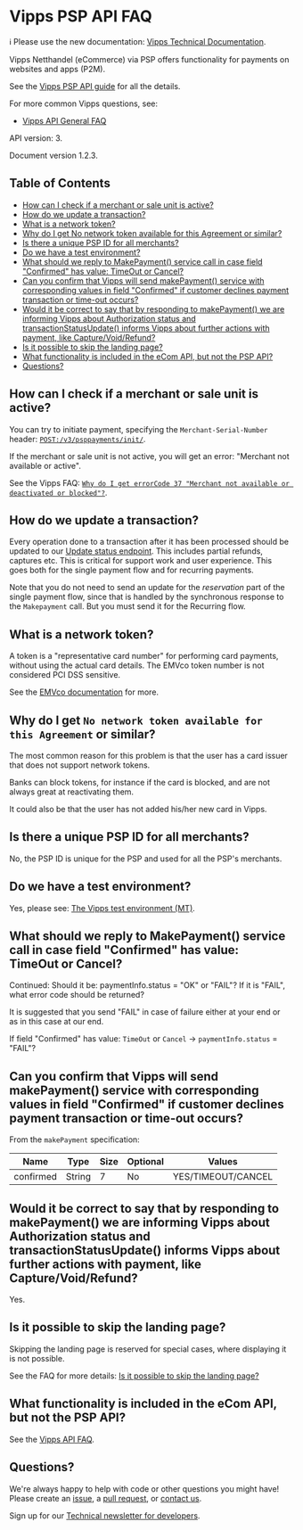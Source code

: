<!-- START_METADATA
---
title: FAQ
sidebar_position: 40
pagination_prev: null
---
END_METADATA -->

# Vipps PSP API FAQ

<!-- START_COMMENT -->

ℹ️ Please use the new documentation:
[Vipps Technical Documentation](https://vippsas.github.io/vipps-developer-docs/).

<!-- END_COMMENT -->

Vipps Netthandel (eCommerce) via PSP offers functionality for payments on
websites and apps (P2M).

See the [Vipps PSP API guide](vipps-psp-api.md) for all the details.

For more common Vipps questions, see:

* [Vipps API General FAQ](https://vippsas.github.io/vipps-developer-docs/docs/vipps-developers/faqs/)

API version: 3.

Document version 1.2.3.

<!-- START_TOC -->

## Table of Contents

* [How can I check if a merchant or sale unit is active?](#how-can-i-check-if-a-merchant-or-sale-unit-is-active)
* [How do we update a transaction?](#how-do-we-update-a-transaction)
* [What is a network token?](#what-is-a-network-token)
* [Why do I get No network token available for this Agreement or similar?](#why-do-i-get-no-network-token-available-for-this-agreement-or-similar)
* [Is there a unique PSP ID for all merchants?](#is-there-a-unique-psp-id-for-all-merchants)
* [Do we have a test environment?](#do-we-have-a-test-environment)
* [What should we reply to MakePayment() service call in case field "Confirmed" has value: TimeOut or Cancel?](#what-should-we-reply-to-makepayment-service-call-in-case-field-confirmed-has-value-timeout-or-cancel)
* [Can you confirm that Vipps will send makePayment() service with corresponding values in field "Confirmed" if customer declines payment transaction or time-out occurs?](#can-you-confirm-that-vipps-will-send-makepayment-service-with-corresponding-values-in-field-confirmed-if-customer-declines-payment-transaction-or-time-out-occurs)
* [Would it be correct to say that by responding to makePayment() we are informing Vipps about Authorization status and transactionStatusUpdate() informs Vipps about further actions with payment, like Capture/Void/Refund?](#would-it-be-correct-to-say-that-by-responding-to-makepayment-we-are-informing-vipps-about-authorization-status-and-transactionstatusupdate-informs-vipps-about-further-actions-with-payment-like-capturevoidrefund)
* [Is it possible to skip the landing page?](#is-it-possible-to-skip-the-landing-page)
* [What functionality is included in the eCom API, but not the PSP API?](#what-functionality-is-included-in-the-ecom-api-but-not-the-psp-api)
* [Questions?](#questions)

<!-- END_TOC -->

## How can I check if a merchant or sale unit is active?

You can try to initiate payment, specifying the `Merchant-Serial-Number` header:
[`POST:/v3/psppayments/init/`](https://vippsas.github.io/vipps-developer-docs/api/psp#tag/Vipps-PSP-API/operation/initiatePaymentV3UsingPOST).

If the merchant or sale unit is not active, you will get an error:
"Merchant not available or active".

See the Vipps FAQ:
[`Why do I get errorCode 37 "Merchant not available or deactivated or blocked"?`](https://vippsas.github.io/vipps-developer-docs/docs/vipps-developers/faqs/common-errors-faq#why-do-i-get-errorcode-37-merchant-not-available-or-deactivated-or-blocked).

## How do we update a transaction?

Every operation done to a transaction after it has been processed should be
updated to our
[Update status endpoint](https://vippsas.github.io/vipps-developer-docs/api/psp#tag/Vipps-PSP-API/operation/updatestatusUsingPOST).
This includes partial refunds, captures etc. This is critical for support work
and user experience. This goes both for the single payment flow and for recurring payments.

Note that you do not need to send an update for the _reservation_ part of the
single payment flow, since that is handled by the synchronous response to the
`Makepayment` call. But you must send it for the Recurring flow.

## What is a network token?

A token is a "representative card number" for performing card payments, without using the actual
card details. The EMVco token number is not considered PCI DSS sensitive.

See the
[EMVco documentation](https://www.emvco.com/emv-technologies/payment-tokenisation/)
for more.

## Why do I get `No network token available for this Agreement` or similar?

The most common reason for this problem is that the user has a card issuer that
does not support network tokens.

Banks can block tokens, for instance if the card is blocked, and are not always
great at reactivating them.

It could also be that the user has not added his/her new card in Vipps.

## Is there a unique PSP ID for all merchants?

No, the PSP ID is unique for the PSP and used for all the PSP's merchants.

## Do we have a test environment?

Yes, please see: [The Vipps test environment (MT)](https://vippsas.github.io/vipps-developer-docs/docs/vipps-developers/test-environment).

## What should we reply to MakePayment() service call in case field "Confirmed" has value: TimeOut or Cancel?

Continued:
Should it be: paymentInfo.status = "OK" or "FAIL"?
If it is "FAIL", what error code should be returned?

It is suggested that you send "FAIL" in case of failure either at your end or as in this case at our end.

If field "Confirmed" has value: `TimeOut` or `Cancel` -> `paymentInfo.status` = "FAIL"?

## Can you confirm that Vipps will send makePayment() service with corresponding values in field "Confirmed" if customer declines payment transaction or time-out occurs?

From the `makePayment` specification:

| Name      | Type   | Size | Optional | Values             |
| --------- | ------ | ---- | -------- | ------------------ |
| confirmed | String |  7   | No       | YES/TIMEOUT/CANCEL |

## Would it be correct to say that by responding to makePayment() we are informing Vipps about Authorization status and transactionStatusUpdate() informs Vipps about further actions with payment, like Capture/Void/Refund?

Yes.

## Is it possible to skip the landing page?

Skipping the landing page is reserved for special cases, where displaying it is not possible.

See the FAQ for more details:
[Is it possible to skip the landing page?](https://vippsas.github.io/vipps-developer-docs/docs/vipps-developers/faqs/vipps-landing-page-faq#is-it-possible-to-skip-the-landing-page)

## What functionality is included in the eCom API, but not the PSP API?

See the
[Vipps API FAQ](https://vippsas.github.io/vipps-developer-docs/docs/vipps-developers/faqs/other-faq#what-functionality-is-included-in-the-ecom-api-but-not-the-psp-api).

## Questions?

We're always happy to help with code or other questions you might have!
Please create an [issue](https://github.com/vippsas/vipps-psp-api/issues),
a [pull request](https://github.com/vippsas/vipps-psp-api/pulls),
or [contact us](https://vippsas.github.io/vipps-developer-docs/docs/vipps-developers/contact).

Sign up for our [Technical newsletter for developers](https://vippsas.github.io/vipps-developer-docs/docs/vipps-developers/newsletters).
